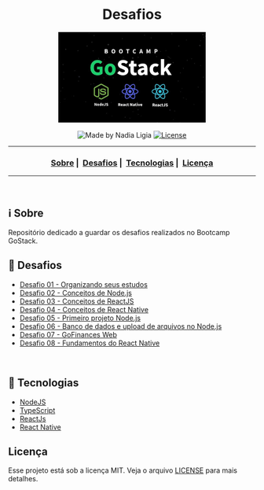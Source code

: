 <h1 align="center">Desafios</h1>
<p align="center">
  <img src="assets/logo.jpg" width="300" heigth="300">
</p>


<p align="center">
  <img alt="Made by Nadia Ligia" src="https://img.shields.io/badge/made%20by-Nadia%20Ligia-informational">
  
  <a href="license.md">
  <img alt="License" src="https://img.shields.io/badge/License-MIT-informational">
  </a>
</p>

___

<h3 align="center">
  <a href="#information_source-sobre">Sobre</a>&nbsp;|&nbsp;
  <a href="#book-desafios">Desafios</a>&nbsp;|&nbsp;
  <a href="#rocket-tecnologias-frameworks-dependencias">Tecnologias</a>&nbsp;|&nbsp;
  <a href="#licença">Licença</a>
</h3>

___

<br>

## :information_source: Sobre

Repositório dedicado a guardar os desafios realizados no Bootcamp GoStack.

## :book: Desafios

- [Desafio 01 - Organizando seus estudos](https://www.notion.so/Cronogramas-7ba697deb179460094e4b6a213e044e3)
- [Desafio 02 - Conceitos de Node.js](https://github.com/nlnadialigia/desafio-conceitos-node.git)
- [Desafio 03 - Conceitos de ReactJS](https://github.com/nlnadialigia/desafio-conceitos-reactjs.git)
- [Desafio 04 - Conceitos de React Native](https://github.com/nlnadialigia/desafio-conceitos-react-native.git)
- [Desafio 05 - Primeiro projeto Node.js](https://github.com/nlnadialigia/desafio-fundamentos-nodejs.git)
- [Desafio 06 - Banco de dados e upload de arquivos no Node.js](https://github.com/nlnadialigia/desafio-database-upload.git)
- [Desafio 07 - GoFinances Web](https://github.com/nlnadialigia/desafio-fundamentos-reactjs.git)
- [Desafio 08 - Fundamentos do React Native](https://github.com/nlnadialigia/desafio-fundamentos-react-native.git)

<br>

## :rocket: Tecnologias

- [NodeJS](https://nodejs.org/en/)
- [TypeScript](https://www.typescriptlang.org/)
- [ReactJs](https://pt-br.reactjs.org/)
- [React Native](https://reactnative.dev)

## Licença 

Esse projeto está sob a licença MIT. Veja o arquivo [LICENSE](LICENSE) para mais detalhes.
